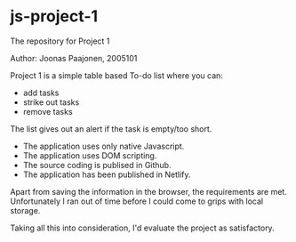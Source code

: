 # js-project-1
The repository for Project 1

Author: Joonas Paajonen, 2005101

Project 1 is a simple table based To-do list where you can:
- add tasks
- strike out tasks
- remove tasks

The list gives out an alert if the task is empty/too short.

- The application uses only native Javascript.
- The application uses DOM scripting.
- The source coding is publised in Github.
- The application has been published in Netlify.

Apart from saving the information in the browser, the requirements are met.
Unfortunately I ran out of time before I could come to grips with local storage.

Taking all this into consideration, I'd evaluate the project as satisfactory.
